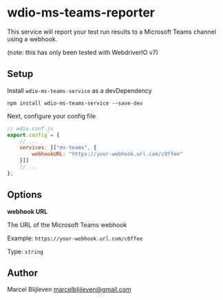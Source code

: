 # wdio-ms-teams-reporter

This service will report your test run results to a Microsoft Teams channel using a webhook.

(note: this has only been tested with WebdriverIO v7)

## Setup

Install `wdio-ms-teams-service` as a devDependency

```
npm install wdio-ms-teams-service --save-dev
```

Next, configure your config file

```js
// wdio.conf.js
export.config = {
    // ...
    services: [["ms-teams", {
        webhookURL: "https://your-webhook.url.com/c0ffee"
    }]]
    // ...
};
```

## Options

**webhook URL**

The URL of the Microsoft Teams webhook

Example: `https://your-webhook.url.com/c0ffee`

Type: `string`

## Author

Marcel Blijleven <marcelblijleven@gmail.com>
